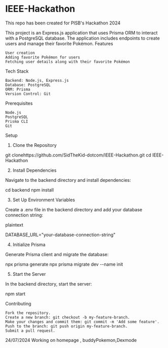 # IEEE-Hackathon
This repo has been created for PISB's Hackathon 2024

This project is an Express.js application that uses Prisma ORM to interact with a PostgreSQL database. The application includes endpoints to create users and manage their favorite Pokémon.
Features

    User creation
    Adding favorite Pokémon for users
    Fetching user details along with their favorite Pokémon

Tech Stack

    Backend: Node.js, Express.js
    Database: PostgreSQL
    ORM: Prisma
    Version Control: Git

Prerequisites

    Node.js
    PostgreSQL
    Prisma CLI
    Git

Setup
1. Clone the Repository

git clonehttps://github.com/SidTheKid-dotcom/IEEE-Hackathon.git
cd IEEE-Hackathon

2. Install Dependencies

Navigate to the backend directory and install dependencies:

cd backend
npm install

3. Set Up Environment Variables

Create a .env file in the backend directory and add your database connection string:

plaintext

DATABASE_URL="your-database-connection-string"

4. Initialize Prisma

Generate Prisma client and migrate the database:

npx prisma generate
npx prisma migrate dev --name init

5. Start the Server

In the backend directory, start the server:

npm start


Contributing

    Fork the repository.
    Create a new branch: git checkout -b my-feature-branch.
    Make your changes and commit them: git commit -m 'Add some feature'.
    Push to the branch: git push origin my-feature-branch.
    Submit a pull request.

24/07/2024
Working on homepage , buddyPokemon,Dexmode
